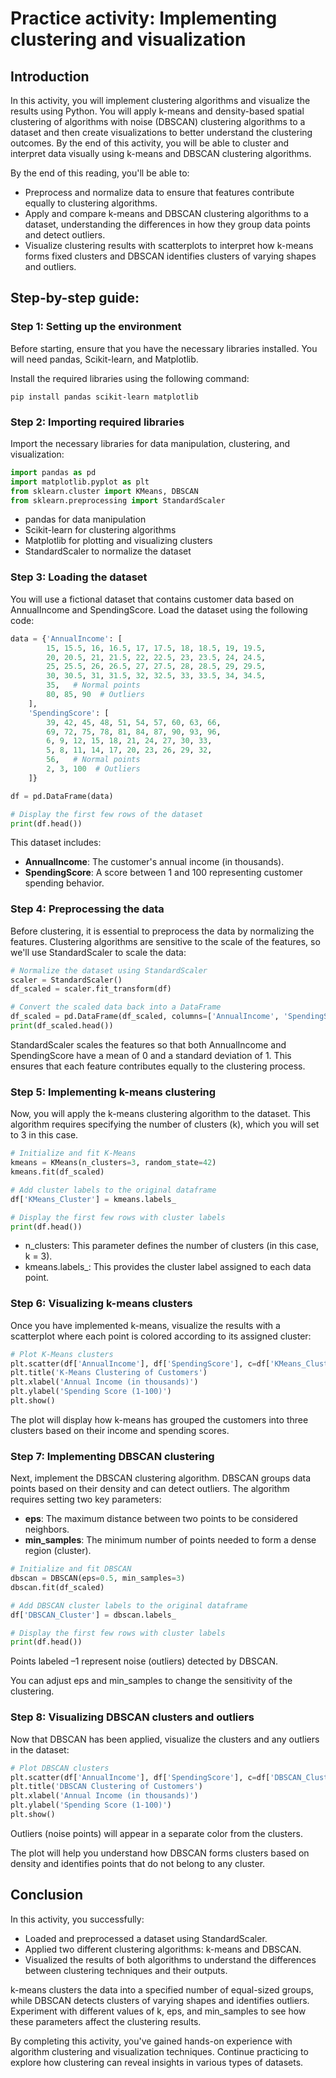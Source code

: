 # Practice activity: Implementing clustering and visualization

## Introduction

In this activity, you will implement clustering algorithms and visualize the results using Python. You will apply k-means and density-based spatial clustering of algorithms with noise (DBSCAN) clustering algorithms to a dataset and then create visualizations to better understand the clustering outcomes. By the end of this activity, you will be able to cluster and interpret data visually using k-means and DBSCAN clustering algorithms.

By the end of this reading, you'll be able to:

- Preprocess and normalize data to ensure that features contribute equally to clustering algorithms.
- Apply and compare k-means and DBSCAN clustering algorithms to a dataset, understanding the differences in how they group data points and detect outliers.
- Visualize clustering results with scatterplots to interpret how k-means forms fixed clusters and DBSCAN identifies clusters of varying shapes and outliers.

## Step-by-step guide:

### Step 1: Setting up the environment

Before starting, ensure that you have the necessary libraries installed. You will need pandas, Scikit-learn, and Matplotlib.

Install the required libraries using the following command:

```
pip install pandas scikit-learn matplotlib
```

### Step 2: Importing required libraries

Import the necessary libraries for data manipulation, clustering, and visualization:

```python
import pandas as pd
import matplotlib.pyplot as plt
from sklearn.cluster import KMeans, DBSCAN
from sklearn.preprocessing import StandardScaler
```

- pandas for data manipulation
- Scikit-learn for clustering algorithms
- Matplotlib for plotting and visualizing clusters
- StandardScaler to normalize the dataset

### Step 3: Loading the dataset

You will use a fictional dataset that contains customer data based on AnnualIncome and SpendingScore. Load the dataset using the following code:

```python
data = {'AnnualIncome': [
        15, 15.5, 16, 16.5, 17, 17.5, 18, 18.5, 19, 19.5, 
        20, 20.5, 21, 21.5, 22, 22.5, 23, 23.5, 24, 24.5, 
        25, 25.5, 26, 26.5, 27, 27.5, 28, 28.5, 29, 29.5, 
        30, 30.5, 31, 31.5, 32, 32.5, 33, 33.5, 34, 34.5, 
        35,   # Normal points
        80, 85, 90  # Outliers
    ],
    'SpendingScore': [
        39, 42, 45, 48, 51, 54, 57, 60, 63, 66,
        69, 72, 75, 78, 81, 84, 87, 90, 93, 96,
        6, 9, 12, 15, 18, 21, 24, 27, 30, 33,
        5, 8, 11, 14, 17, 20, 23, 26, 29, 32,
        56,   # Normal points
        2, 3, 100  # Outliers
    ]}

df = pd.DataFrame(data)

# Display the first few rows of the dataset
print(df.head())
```

This dataset includes:

- **AnnualIncome**: The customer's annual income (in thousands).
- **SpendingScore**: A score between 1 and 100 representing customer spending behavior.

### Step 4: Preprocessing the data

Before clustering, it is essential to preprocess the data by normalizing the features. Clustering algorithms are sensitive to the scale of the features, so we'll use StandardScaler to scale the data:

```python
# Normalize the dataset using StandardScaler
scaler = StandardScaler()
df_scaled = scaler.fit_transform(df)

# Convert the scaled data back into a DataFrame
df_scaled = pd.DataFrame(df_scaled, columns=['AnnualIncome', 'SpendingScore'])
print(df_scaled.head())
```

StandardScaler scales the features so that both AnnualIncome and SpendingScore have a mean of 0 and a standard deviation of 1. This ensures that each feature contributes equally to the clustering process.

### Step 5: Implementing k-means clustering

Now, you will apply the k-means clustering algorithm to the dataset. This algorithm requires specifying the number of clusters (k), which you will set to 3 in this case.

```python
# Initialize and fit K-Means
kmeans = KMeans(n_clusters=3, random_state=42)
kmeans.fit(df_scaled)

# Add cluster labels to the original dataframe
df['KMeans_Cluster'] = kmeans.labels_

# Display the first few rows with cluster labels
print(df.head())
```

- n_clusters: This parameter defines the number of clusters (in this case, k = 3).
- kmeans.labels_: This provides the cluster label assigned to each data point.

### Step 6: Visualizing k-means clusters

Once you have implemented k-means, visualize the results with a scatterplot where each point is colored according to its assigned cluster:

```python
# Plot K-Means clusters
plt.scatter(df['AnnualIncome'], df['SpendingScore'], c=df['KMeans_Cluster'], cmap='viridis')
plt.title('K-Means Clustering of Customers')
plt.xlabel('Annual Income (in thousands)')
plt.ylabel('Spending Score (1-100)')
plt.show()
```

The plot will display how k-means has grouped the customers into three clusters based on their income and spending scores.

### Step 7: Implementing DBSCAN clustering

Next, implement the DBSCAN clustering algorithm. DBSCAN groups data points based on their density and can detect outliers. The algorithm requires setting two key parameters:

- **eps**: The maximum distance between two points to be considered neighbors.
- **min_samples**: The minimum number of points needed to form a dense region (cluster).

```python
# Initialize and fit DBSCAN
dbscan = DBSCAN(eps=0.5, min_samples=3)
dbscan.fit(df_scaled)

# Add DBSCAN cluster labels to the original dataframe
df['DBSCAN_Cluster'] = dbscan.labels_

# Display the first few rows with cluster labels
print(df.head())
```

Points labeled –1 represent noise (outliers) detected by DBSCAN.

You can adjust eps and min_samples to change the sensitivity of the clustering.

### Step 8: Visualizing DBSCAN clusters and outliers

Now that DBSCAN has been applied, visualize the clusters and any outliers in the dataset:

```python
# Plot DBSCAN clusters
plt.scatter(df['AnnualIncome'], df['SpendingScore'], c=df['DBSCAN_Cluster'], cmap='rainbow')
plt.title('DBSCAN Clustering of Customers')
plt.xlabel('Annual Income (in thousands)')
plt.ylabel('Spending Score (1-100)')
plt.show()
```

Outliers (noise points) will appear in a separate color from the clusters.

The plot will help you understand how DBSCAN forms clusters based on density and identifies points that do not belong to any cluster.

## Conclusion

In this activity, you successfully:

- Loaded and preprocessed a dataset using StandardScaler.
- Applied two different clustering algorithms: k-means and DBSCAN.
- Visualized the results of both algorithms to understand the differences between clustering techniques and their outputs.

k-means clusters the data into a specified number of equal-sized groups, while DBSCAN detects clusters of varying shapes and identifies outliers. Experiment with different values of k, eps, and min_samples to see how these parameters affect the clustering results.

By completing this activity, you've gained hands-on experience with algorithm clustering and visualization techniques. Continue practicing to explore how clustering can reveal insights in various types of datasets.
